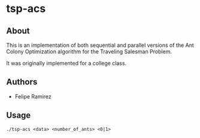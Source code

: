 # tsp-acs

## About

This is an implementation of both sequential and parallel versions of the Ant Colony Optimization algorithm for the Traveling Salesman Problem.

It was originally implemented for a college class.

## Authors

* Felipe Ramirez

## Usage

```
./tsp-acs <data> <number_of_ants> <0|1>
```